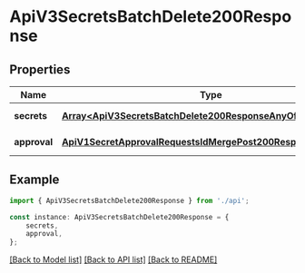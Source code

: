 # ApiV3SecretsBatchDelete200Response


## Properties

Name | Type | Description | Notes
------------ | ------------- | ------------- | -------------
**secrets** | [**Array&lt;ApiV3SecretsBatchDelete200ResponseAnyOfSecretsInner&gt;**](ApiV3SecretsBatchDelete200ResponseAnyOfSecretsInner.md) |  | [default to undefined]
**approval** | [**ApiV1SecretApprovalRequestsIdMergePost200ResponseApproval**](ApiV1SecretApprovalRequestsIdMergePost200ResponseApproval.md) |  | [default to undefined]

## Example

```typescript
import { ApiV3SecretsBatchDelete200Response } from './api';

const instance: ApiV3SecretsBatchDelete200Response = {
    secrets,
    approval,
};
```

[[Back to Model list]](../README.md#documentation-for-models) [[Back to API list]](../README.md#documentation-for-api-endpoints) [[Back to README]](../README.md)
